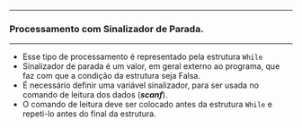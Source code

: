 
---
### Processamento com Sinalizador de Parada.
---
+ Esse tipo de processamento é representado pela estrutura ```While```
+ Sinalizador de parada é um valor, em geral externo ao programa, que faz com que a condição da estrutura seja Falsa. 
+ É necessário definir uma variável sinalizador, para ser usada no comando de leitura dos dados (***scanf***).
+ O comando de leitura deve ser colocado antes da estrutura ```While``` e repeti-lo antes do final da estrutura.


